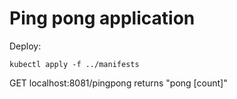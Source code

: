 # Ping pong application

Deploy:
```
kubectl apply -f ../manifests
```

GET localhost:8081/pingpong returns "pong [count]"
